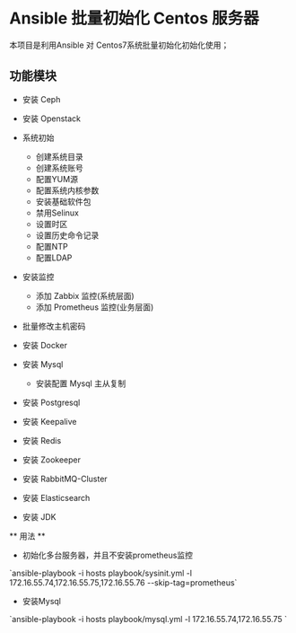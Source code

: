 # Ansible 批量初始化 Centos 服务器
本项目是利用Ansible 对 Centos7系统批量初始化初始化使用；

## 功能模块
* 安装 Ceph

* 安装 Openstack

* 系统初始
   * 创建系统目录
   * 创建系统账号
   * 配置YUM源
   * 配置系统内核参数
   * 安装基础软件包
   * 禁用Selinux
   * 设置时区
   * 设置历史命令记录
   * 配置NTP
   * 配置LDAP

* 安装监控
   * 添加 Zabbix 监控(系统层面)
   * 添加 Prometheus 监控(业务层面)

* 批量修改主机密码
  
* 安装 Docker

* 安装 Mysql
  * 安装配置 Mysql 主从复制

* 安装 Postgresql

* 安装 Keepalive

* 安装 Redis

* 安装 Zookeeper

* 安装 RabbitMQ-Cluster

* 安装 Elasticsearch

* 安装 JDK


** 用法 **
* 初始化多台服务器，并且不安装prometheus监控

\`ansible-playbook -i hosts playbook/sysinit.yml -l 172.16.55.74,172.16.55.75,172.16.55.76  --skip-tag=prometheus\`

* 安装Mysql

\`ansible-playbook -i hosts playbook/mysql.yml -l 172.16.55.74,172.16.55.75 \`
